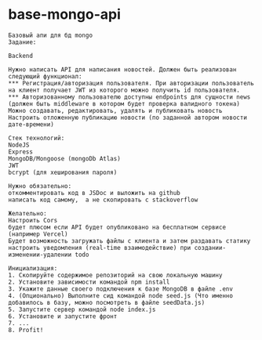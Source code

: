 # base-mongo-api
    Базовый апи для бд mongo
    Задание: 

    Backend

    Нужно написать API для написания новостей. Должен быть реализован следующий функционал:
    *** Регистрация/авторизация пользователя. При авторизации пользователь на клиент получает JWT из которого можно получить id пользователя. 
    *** Авторизованному пользователю доступны endpoints для сущности news (должен быть middleware в котором будет проверка валидного токена)
    Можно создавать, редактировать, удалять и публиковать новость
    Настроить отложенную публикацию новости (по заданной автором новости дате-времени)

    Стек технологий:
    NodeJS
    Express
    MongoDB/Mongoose (mongoDb Atlas)
    JWT
    bcrypt (для хеширования пароля)

    Нужно обязательно:
    откомментировать код в JSDoc и выложить на github
    написать код самому,  а не скопировать с stackoverflow

    Желательно:
    Настроить Cors
    будет плюсом если API будет опубликовано на бесплатном сервисе (например Vercel)
    Будет возможность загружать файлы с клиента и затем раздавать статику
    настроить уведомления (real-time взаимодействие) при создании-изменении-удалении todo

    Инициализация:
    1. Скопируйте содержимое репозиторий на свою локальную машину
    2. Установите зависимости командой npm install
    3. Укажите данные своего подключения к базе MongoDB в файле .env
    4. (Опционально) Выполните сид командой node seed.js (Что именно добавилось в базу, можно посмотреть в файле seedData.js)
    5. Запустите сервер командой node index.js
    6. Установите и запустите фронт
    7. ...
    8. Profit!